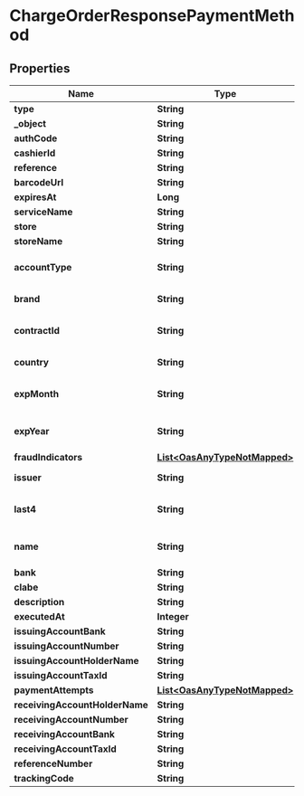 

# ChargeOrderResponsePaymentMethod

## Properties

Name | Type | Description | Notes
------------ | ------------- | ------------- | -------------
**type** | **String** |  |  [optional]
**_object** | **String** |  | 
**authCode** | **String** |  |  [optional]
**cashierId** | **String** |  |  [optional]
**reference** | **String** |  |  [optional]
**barcodeUrl** | **String** |  |  [optional]
**expiresAt** | **Long** |  |  [optional]
**serviceName** | **String** |  |  [optional]
**store** | **String** |  |  [optional]
**storeName** | **String** |  |  [optional]
**accountType** | **String** | Account type of the card |  [optional]
**brand** | **String** | Brand of the card |  [optional]
**contractId** | **String** | Id sent for recurrent charges. |  [optional]
**country** | **String** | Country of the card |  [optional]
**expMonth** | **String** | Expiration month of the card |  [optional]
**expYear** | **String** | Expiration year of the card |  [optional]
**fraudIndicators** | [**List&lt;OasAnyTypeNotMapped&gt;**](OasAnyTypeNotMapped.md) |  |  [optional]
**issuer** | **String** | Issuer of the card |  [optional]
**last4** | **String** | Last 4 digits of the card |  [optional]
**name** | **String** | Name of the cardholder |  [optional]
**bank** | **String** |  |  [optional]
**clabe** | **String** |  |  [optional]
**description** | **String** |  |  [optional]
**executedAt** | **Integer** |  |  [optional]
**issuingAccountBank** | **String** |  |  [optional]
**issuingAccountNumber** | **String** |  |  [optional]
**issuingAccountHolderName** | **String** |  |  [optional]
**issuingAccountTaxId** | **String** |  |  [optional]
**paymentAttempts** | [**List&lt;OasAnyTypeNotMapped&gt;**](OasAnyTypeNotMapped.md) |  |  [optional]
**receivingAccountHolderName** | **String** |  |  [optional]
**receivingAccountNumber** | **String** |  |  [optional]
**receivingAccountBank** | **String** |  |  [optional]
**receivingAccountTaxId** | **String** |  |  [optional]
**referenceNumber** | **String** |  |  [optional]
**trackingCode** | **String** |  |  [optional]




